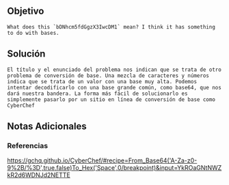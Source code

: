## Objetivo
```
What does this `bDNhcm5fdGgzX3IwcDM1` mean? I think it has something to do with bases.
```
[](https://github.com/armandoportillo0101/Seguridad-de-Redes/blob/main/Plantilla.md#objetivo)
## Solución
```
El título y el enunciado del problema nos indican que se trata de otro problema de conversión de base. Una mezcla de caracteres y números indica que se trata de un valor con una base muy alta. Podemos intentar decodificarlo con una base grande común, como base64, que nos dará nuestra bandera. La forma más fácil de solucionarlo es simplemente pasarlo por un sitio en línea de conversión de base como CyberChef
```
[](https://github.com/armandoportillo0101/Seguridad-de-Redes/blob/main/Plantilla.md#soluci%C3%B3n)

## Notas Adicionales

[](https://github.com/armandoportillo0101/Seguridad-de-Redes/blob/main/Plantilla.md#notas-adicionales)

### Referencias
https://gchq.github.io/CyberChef/#recipe=From_Base64('A-Za-z0-9%2B/%3D',true,false)To_Hex('Space',0/breakpoint)&input=YkROaGNtNWZkR2d6WDNJd2NETTE